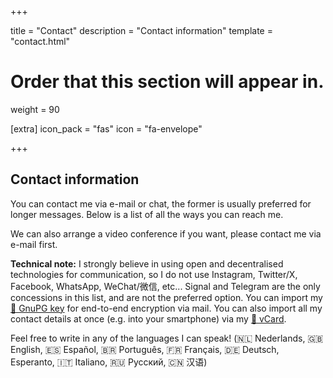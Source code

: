 +++

title = "Contact"
description = "Contact information"
template = "contact.html"

# Order that this section will appear in.
weight = 90

[extra]
icon_pack = "fas"
icon = "fa-envelope"

+++

## Contact information

You can contact me via e-mail or chat, the former is usually preferred for
longer messages. Below is a list of all the ways you can reach me.

We can also arrange a video conference if you want, please contact me via e-mail first.

**Technical note:** I strongly believe in using open and decentralised technologies for
communication, so I do not use Instagram, Twitter/X, Facebook, WhatsApp,
WeChat/微信, etc... Signal and Telegram are the only concessions in this list,
and are not the preferred option. You can import my [🔑 GnuPG key](/key.asc) for
end-to-end encryption via mail. You can also import all my contact details at
once (e.g. into your smartphone) via my [📇 vCard](http://127.0.0.1:1111/proycon.vcf).

Feel free to write in any of the languages I can speak! (🇳🇱 Nederlands,  🇬🇧English,  🇪🇸 Español, 🇧🇷 Português, 🇫🇷 Français, 🇩🇪 Deutsch, Esperanto, 🇮🇹 Italiano, 🇷🇺 Русский, 🇨🇳 汉语)
